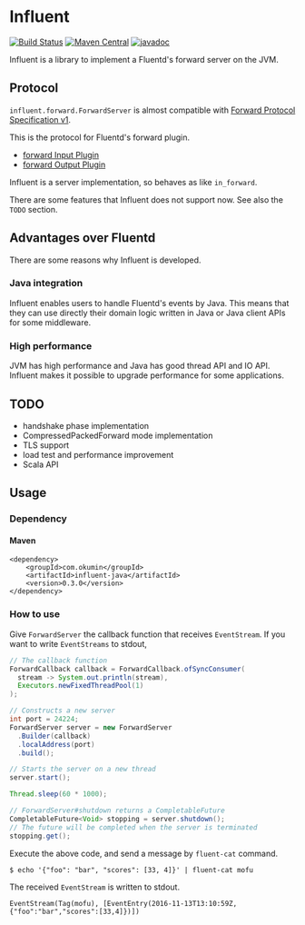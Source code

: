 # Influent

[![Build Status](https://travis-ci.org/okumin/influent.svg?branch=master)](https://travis-ci.org/okumin/influent)
[![Maven Central](https://maven-badges.herokuapp.com/maven-central/com.okumin/influent-java/badge.svg)](https://maven-badges.herokuapp.com/maven-central/com.okumin/influent-java)
[![javadoc](http://javadoc-badge.appspot.com/com.okumin/influent-java.svg)](http://javadoc-badge.appspot.com/com.okumin/influent-java/index.html)

Influent is a library to implement a Fluentd's forward server on the JVM.

## Protocol

`influent.forward.ForwardServer` is almost compatible with [Forward Protocol Specification v1](https://github.com/fluent/fluentd/wiki/Forward-Protocol-Specification-v1).

This is the protocol for Fluentd's forward plugin.

* [forward Input Plugin](http://docs.fluentd.org/articles/in_forward)
* [forward Output Plugin](http://docs.fluentd.org/articles/out_forward)

Influent is a server implementation, so behaves as like `in_forward`.

There are some features that Influent does not support now.
See also the `TODO` section.

## Advantages over Fluentd

There are some reasons why Influent is developed.

### Java integration

Influent enables users to handle Fluentd's events by Java.
This means that they can use directly their domain logic written in Java or Java client APIs for some middleware.

### High performance

JVM has high performance and Java has good thread API and IO API.
Influent makes it possible to upgrade performance for some applications.

## TODO

* handshake phase implementation
* CompressedPackedForward mode implementation
* TLS support
* load test and performance improvement
* Scala API

## Usage

### Dependency

#### Maven

```
<dependency>
    <groupId>com.okumin</groupId>
    <artifactId>influent-java</artifactId>
    <version>0.3.0</version>
</dependency>
```

### How to use

Give `ForwardServer` the callback function that receives `EventStream`.
If you want to write `EventStreams` to stdout,

```java
// The callback function
ForwardCallback callback = ForwardCallback.ofSyncConsumer(
  stream -> System.out.println(stream),
  Executors.newFixedThreadPool(1)
);

// Constructs a new server
int port = 24224;
ForwardServer server = new ForwardServer
  .Builder(callback)
  .localAddress(port)
  .build();

// Starts the server on a new thread
server.start();

Thread.sleep(60 * 1000);

// ForwardServer#shutdown returns a CompletableFuture
CompletableFuture<Void> stopping = server.shutdown();
// The future will be completed when the server is terminated
stopping.get();
```

Execute the above code, and send a message by `fluent-cat` command.

```
$ echo '{"foo": "bar", "scores": [33, 4]}' | fluent-cat mofu
```

The received `EventStream` is written to stdout.

```
EventStream(Tag(mofu), [EventEntry(2016-11-13T13:10:59Z,{"foo":"bar","scores":[33,4]})])
```
